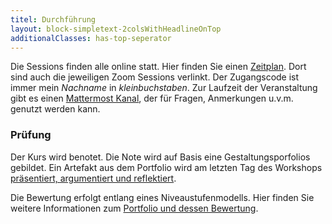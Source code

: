 ```yaml
---
titel: Durchführung
layout: block-simpletext-2colsWithHeadlineOnTop
additionalClasses: has-top-seperator
---
```


Die Sessions finden alle online statt. Hier finden Sie einen [Zeitplan](timetable/). Dort sind auch die jeweiligen Zoom Sessions verlinkt. Der Zugangscode ist immer mein *Nachname* in *kleinbuchstaben*. Zur Laufzeit der Veranstaltung gibt es einen [Mattermost Kanal](https://chat.coco.study/students/channels/class-generative-gestaltung), der für Fragen, Anmerkungen u.v.m. genutzt werden kann.

<!--more-->

### Prüfung 

Der Kurs wird benotet. Die Note wird auf Basis eine Gestaltungsporfolios gebildet. Ein Artefakt aus dem Portfolio wird am letzten Tag des Workshops [präsentiert, argumentiert und reflektiert](https://coco.study/pruefungsformen/).

Die Bewertung erfolgt entlang eines Niveaustufenmodells. Hier finden Sie weitere Informationen zum [Portfolio und dessen Bewertung](gestaltungsportfolio).
